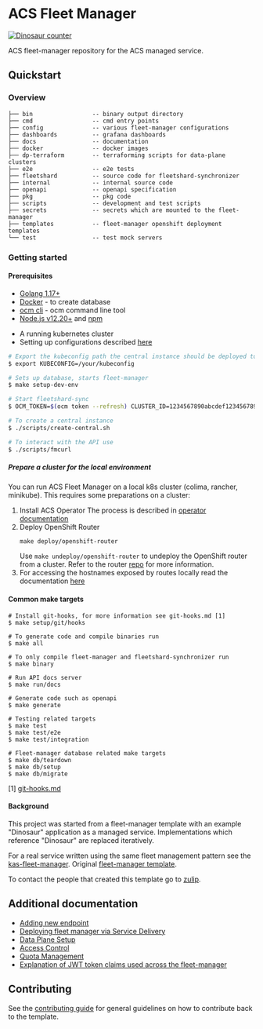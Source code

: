# ACS Fleet Manager
[![Dinosaur counter](https://dinosaurs.rhacs-dev.com/)](https://sourcegraph.com/search?q=context:global+repo:stackrox/acs-fleet-manager+dinosaur+count:all&patternType=standard)

ACS fleet-manager repository for the ACS managed service.

## Quickstart

### Overview

```
├── bin                 -- binary output directory  
├── cmd                 -- cmd entry points
├── config              -- various fleet-manager configurations
├── dashboards          -- grafana dashboards
├── docs                -- documentation
├── docker              -- docker images
├── dp-terraform        -- terraforming scripts for data-plane clusters
├── e2e                 -- e2e tests
├── fleetshard          -- source code for fleetshard-synchronizer
├── internal            -- internal source code
├── openapi             -- openapi specification
├── pkg                 -- pkg code
├── scripts             -- development and test scripts
├── secrets             -- secrets which are mounted to the fleet-manager
├── templates           -- fleet-manager openshift deployment templates
└── test                -- test mock servers
```

### Getting started

#### Prerequisites

* [Golang 1.17+](https://golang.org/dl/)
* [Docker](https://docs.docker.com/get-docker/) - to create database
* [ocm cli](https://github.com/openshift-online/ocm-cli/releases) - ocm command line tool
* [Node.js v12.20+](https://nodejs.org/en/download/) and [npm](https://docs.npmjs.com/downloading-and-installing-node-js-and-npm)
- A running kubernetes cluster
- Setting up configurations described [here](./docs/development/populating-configuration.md#interacting-with-the-fleet-manager-api)

```bash
# Export the kubeconfig path the central instance should be deployed to
$ export KUBECONFIG=/your/kubeconfig

# Sets up database, starts fleet-manager
$ make setup-dev-env

# Start fleetshard-sync
$ OCM_TOKEN=$(ocm token --refresh) CLUSTER_ID=1234567890abcdef1234567890abcdef ./fleetshard-sync

# To create a central instance
$ ./scripts/create-central.sh

# To interact with the API use
$ ./scripts/fmcurl
```

##### Prepare a cluster for the local environment
You can run ACS Fleet Manager on a local k8s cluster (colima, rancher, minikube).
This requires some preparations on a cluster:

1. Install ACS Operator
   The process is described in [operator documentation](https://github.com/stackrox/stackrox/tree/master/operator)
2. Deploy OpenShift Router
   ```
   make deploy/openshift-router
   ```
   Use `make undeploy/openshift-router` to undeploy the OpenShift router from a cluster.
   Refer to the router [repo](https://github.com/openshift/router) for more information.
3. For accessing the hostnames exposed by routes locally read the documentation [here](docs/development/test-locally-route-hosts.md)


#### Common make targets

```
# Install git-hooks, for more information see git-hooks.md [1]
$ make setup/git/hooks

# To generate code and compile binaries run
$ make all

# To only compile fleet-manager and fleetshard-synchronizer run
$ make binary

# Run API docs server
$ make run/docs

# Generate code such as openapi
$ make generate

# Testing related targets
$ make test
$ make test/e2e
$ make test/integration

# Fleet-manager database related make targets
$ make db/teardown
$ make db/setup
$ make db/migrate
```

[1] [git-hooks.md](./docs/development/git-hooks.md)

#### Background

This project was started from a fleet-manager template with an example "Dinosaur" application as a managed service.
Implementations which reference "Dinosaur" are replaced iteratively.

For a real service written using the same fleet management pattern see the
[kas-fleet-manager](https://github.com/bf2fc6cc711aee1a0c2a/kas-fleet-manager).
Original [fleet-manager template](https://github.com/bf2fc6cc711aee1a0c2a/ffm-fleet-manager-go-template).

To contact the people that created this template go to [zulip](https://bf2.zulipchat.com/).

## Additional documentation

- [Adding new endpoint](docs/development/adding-a-new-endpoint.md)
- [Deploying fleet manager via Service Delivery](docs/legacy/onboarding-with-service-delivery.md)
- [Data Plane Setup](docs/legacy/data-plane-osd-cluster-options.md)
- [Access Control](docs/legacy/access-control.md)
- [Quota Management](docs/legacy/quota-management-list-configuration.md)
- [Explanation of JWT token claims used across the fleet-manager](docs/auth/jwt-claims.md)

## Contributing

See the [contributing guide](CONTRIBUTING.md) for general guidelines on how to
contribute back to the template.
